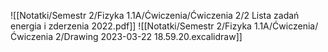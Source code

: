 ![[Notatki/Semestr 2/Fizyka 1.1A/Ćwiczenia/Ćwiczenia 2/2 Lista zadań energia i zderzenia 2022.pdf]]
![[Notatki/Semestr 2/Fizyka 1.1A/Ćwiczenia/Ćwiczenia 2/Drawing 2023-03-22 18.59.20.excalidraw]]
